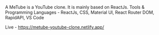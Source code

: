 A MeTube is a YouTube clone. It is mainly based on ReactJs. 
Tools & Programming Languages - ReactJs, CSS, Material UI, React Router DOM, RapidAPI, VS Code

Live - https://metube-youtube-clone.netlify.app/
